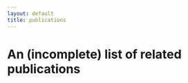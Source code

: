 ```yaml
---
layout: default
title: publications
---
```


An (incomplete) list of related publications
============================================
  
   
<div id="bibtex_display"> </div>
